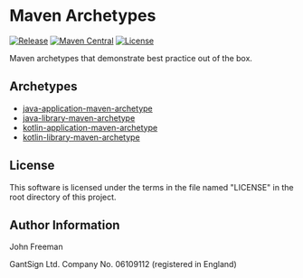 Maven Archetypes
================

[![Release](https://github.com/gantsign/maven-archetypes/workflows/Build/badge.svg)](https://github.com/gantsign/maven-archetypes/actions?query=workflow%3ABuild)
[![Maven Central](https://maven-badges.herokuapp.com/maven-central/com.github.gantsign.maven.archetypes/maven-archetypes/badge.svg)](https://maven-badges.herokuapp.com/maven-central/com.github.gantsign.maven.archetypes/maven-archetypes)
[![License](https://img.shields.io/badge/license-MIT-blue.svg)](LICENSE)

Maven archetypes that demonstrate best practice out of the box.

Archetypes
----------

* [java-application-maven-archetype](https://gantsign.github.io/maven-archetypes/java-application-maven-archetype)
* [java-library-maven-archetype](https://gantsign.github.io/maven-archetypes/java-library-maven-archetype)
* [kotlin-application-maven-archetype](https://gantsign.github.io/maven-archetypes/kotlin-application-maven-archetype)
* [kotlin-library-maven-archetype](https://gantsign.github.io/maven-archetypes/kotlin-library-maven-archetype)

License
-------

This software is licensed under the terms in the file named "LICENSE" in the
root directory of this project.

Author Information
------------------

John Freeman

GantSign Ltd.
Company No. 06109112 (registered in England)

